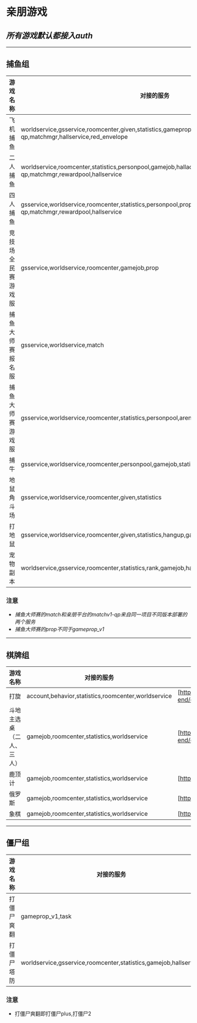 # 亲朋游戏
## *所有游戏默认都接入auth*
****
## 捕鱼组
| 游戏名称 | 对接的服务 | 代码地址 |
| ---- | --- | --- |
飞机捕鱼 | worldservice,gsservice,roomcenter,given,statistics,gameprop_v1,personpool,gamejob,matchv1-qp,matchmgr,hallservice,red_envelope | [https://git.huoys.com/qp/airbattle]
二人捕鱼 | worldservice,roomcenter,statistics,personpool,gamejob,hallactivity,task,matchv1-qp,matchmgr,rewardpool,hallservice | [https://git.huoys.com/qp/erby]
四人捕鱼 | gsservice,worldservice,roomcenter,statistics,personpool,prop,gamejob,matchv1-qp,matchmgr,rewardpool,hallservice | [https://git.huoys.com/qp/srby]
竞技场全民赛游戏服 | gsservice,worldservice,roomcenter,gamejob,prop | [https://git.huoys.com/qp/aby]
捕鱼大师赛报名服 | gsservice,worldservice,match | [https://git.huoys.com/middle-end/arenadss]
捕鱼大师赛游戏服 | gsservice,worldservice,roomcenter,statistics,personpool,arenadss,match,gamejob | [https://git.huoys.com/qp/srbydss]
捕牛 | gsservice,worldservice,roomcenter,personpool,gamejob,statistics,task | [https://git.huoys.com/qp/catchcow]
地鼠角斗场 | gsservice,worldservice,roomcenter,given,statistics | [https://git.huoys.com/qp/ddsfriend]
打地鼠 | gsservice,worldservice,roomcenter,given,statistics,hangup,gamejob,dds_rank | [https://git.huoys.com/qp/ddsmiddle]
宠物副本 | worldservice,gsservice,roomcenter,statistics,rank,gamejob,hallservice,task | [https://git.huoys.com/qp/pokemon]

### 注意
* *捕鱼大师赛的match和亲朋平台的matchv1-qp来自同一项目不同版本部署的两个服务*
* *捕鱼大师赛的prop不同于gameprop_v1*

****
## 棋牌组
| 游戏名称 | 对接的服务 | 代码地址 |
| ---- | --- | --- |
|打旋 | account,behavior,statistics,roomcenter,worldservice|[https://git.huoys.com/middle-end/daxuan.git] |
|斗地主选桌（二人、三人） | gamejob,roomcenter,statistics,worldservice|[https://git.huoys.com/middle-end/ddz.git] |
|鹿顶计 | gamejob,roomcenter,statistics,worldservice|[https://git.huoys.com/qp/ldj.git] |
|俄罗斯 | gamejob,roomcenter,statistics,worldservice|[https://git.huoys.com/qp/elsfk.git] |
|象棋 | gamejob,roomcenter,statistics,worldservice|[https://git.huoys.com/qp/chess.git] |

****
## 僵尸组
| 游戏名称 | 对接的服务 | 代码地址 |
| ---- | --- | --- |
打僵尸爽翻 | gameprop_v1,task | [https://git.huoys.com/qp/djs.git]
打僵尸塔防 | worldservice,gsservice,roomcenter,statistics,gamejob,hallservice | [https://git.huoys.com/djs/djstf.git]
### 注意
* 打僵尸爽翻即打僵尸plus,打僵尸2

